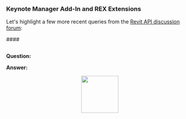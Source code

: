 <head>
<meta http-equiv="Content-Type" content="text/html; charset=utf-8">
<link rel="stylesheet" type="text/css" href="bc.css">
<!--
<script src="run_prettify.js" type="text/javascript"></script>
<script src="https://google-code-prettify.googlecode.com/svn/loader/run_prettify.js" type="text/javascript"></script>
-->
<script src="https://cdn.rawgit.com/google/code-prettify/master/loader/run_prettify.js" type="text/javascript"></script>
</head>

<!---

- https://github.com/akseidel/RevitAddinKeyNoteSystem
  https://github.com/akseidel/WpfRevitUserKeynoteManager
  http://thebuildingcoder.typepad.com/blog/2017/03/wta-firep-and-3d-aimer-tools.html
  https://forums.autodesk.com/t5/revit-api-forum/revit-addins/m-p/7767351
  WpfRevitUserKeynoteManager -- A Revit UserKeynote manager
  RevitAddinKeyNoteSystem -- A Revit add-in that is the Revit ribbon component to the WpfRevitUserKeynoteManager application.  

- [REX extensions vs Revit add-ins](https://stackoverflow.com/questions/48707506/revit-extensions-vs-plugins)
  What is the difference between extensions and plug-ins? I've been writing many plug-ins, and while diffing througg the SDK folder I came across the REX framework and extensions, but im not really clear on what the benifets of one over the other are.
  The REX framework and extensions are Revit structure specific and built on top of pure simple Revit API add-ins:
  - [The REX SDK](http://thebuildingcoder.typepad.com/blog/2011/04/the-rex-sdk.html)
  - [REX content generator](http://thebuildingcoder.typepad.com/blog/2011/12/rex-content-generator.html)
  - [Structural Analytical Code Checking and Results Builder](http://thebuildingcoder.typepad.com/blog/2013/06/structural-analytical-code-checking-and-results-builder.html)
  - [Framing Cross Section Analyser and REX](http://thebuildingcoder.typepad.com/blog/2013/12/security-framing-cross-section-analyser-and-rex.html)
  - [Framing Cross Section Analyser and REX in Revit 2015](http://thebuildingcoder.typepad.com/blog/2015/03/framing-cross-section-analyser-and-rex-in-revit-2015.html)
  - [REX Add-In Development and Migration](http://thebuildingcoder.typepad.com/blog/2015/12/rex-app-development-and-migration.html)
  - [REX SDK FreezeDrawing Sample](http://thebuildingcoder.typepad.com/blog/2016/10/au-revit-20171-and-rex-freezedrawing.html#5)

- 13832283 [Reload Revit Links From...]
  https://forums.autodesk.com/t5/revit-api-forum/reload-revit-links-from/m-p/7722248

- https://forums.autodesk.com/t5/revit-api-forum/converting-all-parameter-values-from-imperial-units-to-metric/m-p/7707054
  Thanks for the solution I've used it to write a  UnitConverter  script that converts all imperial units to metric units automatically, here
  Please feel free to share it with the community.
  https://gist.github.com/imAliAsad/01893377dedef31b1e059a6241fc9b22#file-unitconvertor-cs
  https://gist.github.com/imAliAsad/01893377dedef31b1e059a6241fc9b22#file-extractfamilyparameterdata-cs

 #RevitAPI @AutodeskRevit #bim #dynamobim @AutodeskForge #ForgeDevCon 

...

--->

### Keynote Manager Add-In and REX Extensions

Let's highlight a few more recent queries from
the [Revit API discussion forum](http://forums.autodesk.com/t5/revit-api-forum/bd-p/160):


####<a name="2"></a>

<pre class="code">
</pre>
 
**Question:** 

**Answer:** 
 
<center>
<img src="img/.png" alt="" width="100"/>
</center>

